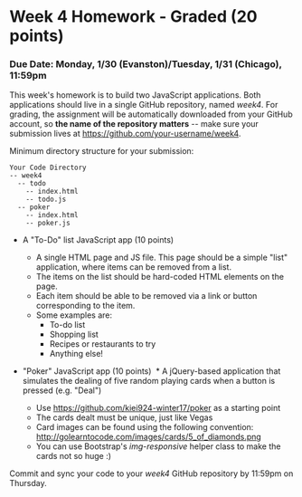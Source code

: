 # Week 4 Homework - Graded (20 points)

### Due Date: Monday, 1/30 (Evanston)/Tuesday, 1/31 (Chicago), 11:59pm

This week's homework is to build two JavaScript applications. Both applications should live in a single GitHub repository, named *week4*. For grading, the assignment will be automatically downloaded from your GitHub account, so **the name of the repository matters** -- make sure your submission lives at https://github.com/your-username/week4.

Minimum directory structure for your submission:

    Your Code Directory
    -- week4
      -- todo
        -- index.html
        -- todo.js
      -- poker
        -- index.html
        -- poker.js
        
* A "To-Do" list JavaScript app (10 points)
  * A single HTML page and JS file. This page should be a simple "list" application, where items can be removed from a list. 
  * The items on the list should be hard-coded HTML elements on the page.
  * Each item should be able to be removed via a link or button corresponding to the item.
  * Some examples are:
    * To-do list
    * Shopping list
    * Recipes or restaurants to try
    * Anything else! 
    
* "Poker" JavaScript app (10 points)
  * A jQuery-based application that simulates the dealing of five random playing cards when a button is pressed (e.g. "Deal")
  * Use https://github.com/kiei924-winter17/poker as a starting point
  * The cards dealt must be unique, just like Vegas
  * Card images can be found using the following convention: http://golearntocode.com/images/cards/5_of_diamonds.png
  * You can use Bootstrap's *img-responsive* helper class to make the cards not so huge :)

Commit and sync your code to your *week4* GitHub repository by 11:59pm on Thursday.
